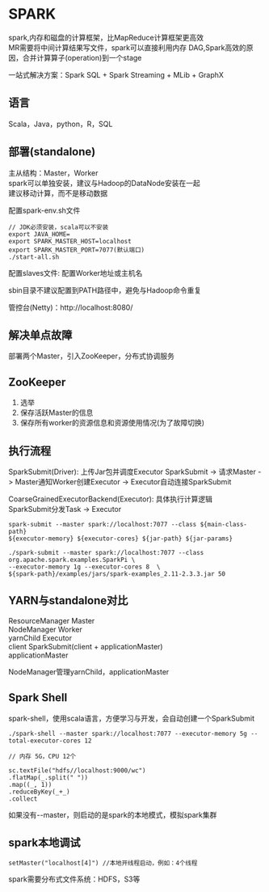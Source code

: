 # SPARK

spark,内存和磁盘的计算框架，比MapReduce计算框架更高效  
MR需要将中间计算结果写文件，spark可以直接利用内存
DAG,Spark高效的原因，合并计算算子(operation)到一个stage  

一站式解决方案：Spark SQL + Spark Streaming + MLib + GraphX 

## 语言
Scala，Java，python，R，SQL 

## 部署(standalone)
主从结构：Master，Worker     
spark可以单独安装，建议与Hadoop的DataNode安装在一起    
建议移动计算，而不是移动数据    

配置spark-env.sh文件
```
// JDK必须安装，scala可以不安装
export JAVA_HOME=
export SPARK_MASTER_HOST=localhost
export SPARK_MASTER_PORT=7077(默认端口)
./start-all.sh
```
配置slaves文件: 配置Worker地址或主机名

sbin目录不建议配置到PATH路径中，避免与Hadoop命令重复     

管控台(Netty)：http://localhost:8080/

## 解决单点故障
部署两个Master，引入ZooKeeper，分布式协调服务   

## ZooKeeper
1. 选举
2. 保存活跃Master的信息
3. 保存所有worker的资源信息和资源使用情况(为了故障切换)

## 执行流程
SparkSubmit(Driver): 上传Jar包并调度Executor 
SparkSubmit -> 请求Master -> Master通知Worker创建Executor -> Executor自动连接SparkSubmit

CoarseGrainedExecutorBackend(Executor): 具体执行计算逻辑  
SparkSubmit分发Task -> Executor

```
spark-submit --master spark://localhost:7077 --class ${main-class-path} 
${executor-memory} ${executor-cores} ${jar-path} ${jar-params}

./spark-submit --master spark://localhost:7077 --class org.apache.spark.examples.SparkPi \
--executor-memory 1g --executor-cores 8  \
${spark-path}/examples/jars/spark-examples_2.11-2.3.3.jar 50
```

## YARN与standalone对比
ResourceManager    Master       
NodeManager        Worker        
yarnChild          Executor     
client             SparkSubmit(client + applicationMaster)         
applicationMaster   

NodeManager管理yarnChild，applicationMaster   

## Spark Shell
spark-shell，使用scala语言，方便学习与开发，会自动创建一个SparkSubmit       
```
./spark-shell --master spark://localhost:7077 --executor-memory 5g --total-executor-cores 12

// 内存 5G，CPU 12个

sc.textFile("hdfs//localhost:9000/wc")
.flatMap(_.split(" "))
.map((_, 1))
.reduceByKey(_+_)
.collect
```     
如果没有--master，则启动的是spark的本地模式，模拟spark集群    

## spark本地调试
```
setMaster("localhost[4]") //本地开线程启动，例如：4个线程
```     

spark需要分布式文件系统：HDFS，S3等






